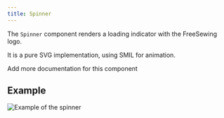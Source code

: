 ```yaml
---
title: Spinner
---
```


The `Spinner` component renders a loading indicator with the FreeSewing logo.

It is a pure SVG implementation, using SMIL for animation.

<Fixme> Add more documentation for this component </Fixme>

## Example

![Example of the spinner](example.svg)

